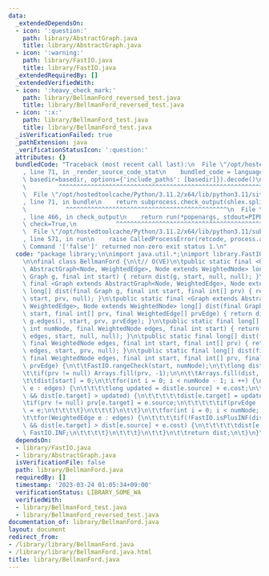 ```yaml
---
data:
  _extendedDependsOn:
  - icon: ':question:'
    path: library/AbstractGraph.java
    title: library/AbstractGraph.java
  - icon: ':warning:'
    path: library/FastIO.java
    title: library/FastIO.java
  _extendedRequiredBy: []
  _extendedVerifiedWith:
  - icon: ':heavy_check_mark:'
    path: library/BellmanFord_reversed_test.java
    title: library/BellmanFord_reversed_test.java
  - icon: ':x:'
    path: library/BellmanFord_test.java
    title: library/BellmanFord_test.java
  _isVerificationFailed: true
  _pathExtension: java
  _verificationStatusIcon: ':question:'
  attributes: {}
  bundledCode: "Traceback (most recent call last):\n  File \"/opt/hostedtoolcache/Python/3.11.2/x64/lib/python3.11/site-packages/onlinejudge_verify/documentation/build.py\"\
    , line 71, in _render_source_code_stat\n    bundled_code = language.bundle(stat.path,\
    \ basedir=basedir, options={'include_paths': [basedir]}).decode()\n          \
    \         ^^^^^^^^^^^^^^^^^^^^^^^^^^^^^^^^^^^^^^^^^^^^^^^^^^^^^^^^^^^^^^^^^^^^^^^^^^^^^^^^^\n\
    \  File \"/opt/hostedtoolcache/Python/3.11.2/x64/lib/python3.11/site-packages/onlinejudge_verify/languages/user_defined.py\"\
    , line 71, in bundle\n    return subprocess.check_output(shlex.split(command))\n\
    \           ^^^^^^^^^^^^^^^^^^^^^^^^^^^^^^^^^^^^^^^^^^^^^\n  File \"/opt/hostedtoolcache/Python/3.11.2/x64/lib/python3.11/subprocess.py\"\
    , line 466, in check_output\n    return run(*popenargs, stdout=PIPE, timeout=timeout,\
    \ check=True,\n           ^^^^^^^^^^^^^^^^^^^^^^^^^^^^^^^^^^^^^^^^^^^^^^^^^^^^^^^^^\n\
    \  File \"/opt/hostedtoolcache/Python/3.11.2/x64/lib/python3.11/subprocess.py\"\
    , line 571, in run\n    raise CalledProcessError(retcode, process.args,\nsubprocess.CalledProcessError:\
    \ Command '['false']' returned non-zero exit status 1.\n"
  code: "package library;\n\nimport java.util.*;\nimport library.FastIO;\nimport library.AbstractGraph;\n\
    \n\nfinal class BellmanFord {\n\t// O(VE)\n\tpublic static final <Graph extends\
    \ AbstractGraph<Node, WeightedEdge>, Node extends WeightedNode> long[] dist(final\
    \ Graph g, final int start) { return dist(g, start, null, null); }\n\tpublic static\
    \ final <Graph extends AbstractGraph<Node, WeightedEdge>, Node extends WeightedNode>\
    \ long[] dist(final Graph g, final int start, final int[] prv) { return dist(g,\
    \ start, prv, null); }\n\tpublic static final <Graph extends AbstractGraph<Node,\
    \ WeightedEdge>, Node extends WeightedNode> long[] dist(final Graph g, final int\
    \ start, final int[] prv, final WeightedEdge[] prvEdge) { return dist(g.numNode,\
    \ g.edges(), start, prv, prvEdge); }\n\tpublic static final long[] dist(final\
    \ int numNode, final WeightedNode edges, final int start) { return dist(numNode,\
    \ edges, start, null, null); }\n\tpublic static final long[] dist(final int numNode,\
    \ final WeightedNode edges, final int start, final int[] prv) { return dist(numNode,\
    \ edges, start, prv, null); }\n\tpublic static final long[] dist(final int numNode,\
    \ final WeightedNode edges, final int start, final int[] prv, final WeightedEdge[]\
    \ prvEdge) {\n\t\tFastIO.rangeCheck(start, numNode);\n\t\tlong dist[] = new long[numNode];\n\
    \t\tif(prv != null) Arrays.fill(prv, -1);\n\n\t\tArrays.fill(dist, FastIO.INF);\n\
    \t\tdist[start] = 0;\n\t\tfor(int i = 0; i < numNode - 1; i ++) {\n\t\t\tfor(WeightedEdge\
    \ e : edges) {\n\t\t\t\tlong updated = dist[e.source] + e.cost;\n\t\t\t\tif(!FastIO.isPlusINF(dist[e.source])\
    \ && dist[e.target] > updated) {\n\t\t\t\t\tdist[e.target] = updated;\n\t\t\t\t\
    \tif(prv != null) prv[e.target] = e.source;\n\t\t\t\t\tif(prvEdge != null) prvEdge[e.target]\
    \ = e;\n\t\t\t\t}\n\t\t\t}\n\t\t}\n\t\tfor(int i = 0; i < numNode; i ++) {\n\t\
    \t\tfor(WeightedEdge e : edges) {\n\t\t\t\tif(!FastIO.isPlusINF(dist[e.source])\
    \ && dist[e.target] > dist[e.source] + e.cost) {\n\t\t\t\t\tdist[e.target] = -\
    \ FastIO.INF;\n\t\t\t\t}\n\t\t\t}\n\t\t}\n\t\treturn dist;\n\t}\n}"
  dependsOn:
  - library/FastIO.java
  - library/AbstractGraph.java
  isVerificationFile: false
  path: library/BellmanFord.java
  requiredBy: []
  timestamp: '2023-03-24 01:05:34+09:00'
  verificationStatus: LIBRARY_SOME_WA
  verifiedWith:
  - library/BellmanFord_test.java
  - library/BellmanFord_reversed_test.java
documentation_of: library/BellmanFord.java
layout: document
redirect_from:
- /library/library/BellmanFord.java
- /library/library/BellmanFord.java.html
title: library/BellmanFord.java
---
```

